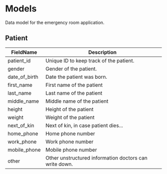 # Models
Data model for the emergency room application. 


## Patient

| **FieldName** | **Description**                                         |
|---------------|---------------------------------------------------------|
| patient_id    | Unique ID to keep track of the patient.                 |
| gender        | Gender of the patient.                                  |
| date_of_birth | Date the patient was born.                              |
| first_name    | First name of the patient                               |
| last_name     | Last name of the patient                                |
| middle_name   | Middle name of the patient                              |
| height        | Height of the patient                                   |
| weight        | Weight of the patient                                   |
| next_of_kin   | Next of kin, in case patient dies...                    |
| home_phone    | Home phone number                                       |
| work_phone    | Work phone number                                       |
| mobile_phone  | Mobile phone number                                     |
| other         | Other unstructured information doctors can write down.  |
